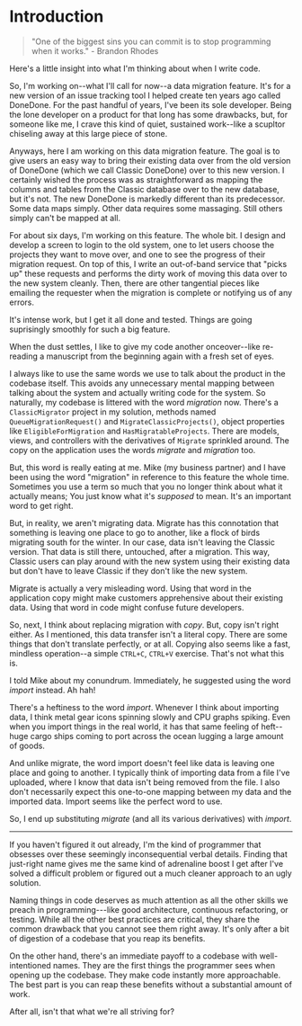 # Introduction

> "One of the biggest sins you can commit is to stop programming when it works." - Brandon Rhodes
  
Here's a little insight into what I'm thinking about when I write code.

So, I'm working on--what I'll call for now--a data migration feature. It's for a new version of an issue tracking tool I helped create ten years ago called DoneDone. For the past handful of years, I've been its sole developer. Being the lone developer on a product for that long has some drawbacks, but, for someone like me, I crave this kind of quiet, sustained work--like a scupltor chiseling away at this large piece of stone.

Anyways, here I am working on this data migration feature. The goal is to give users an easy way to bring their existing data over from the old version of DoneDone (which we call Classic DoneDone) over to this new version. I certainly wished the process was as straightforward as mapping the columns and tables from the Classic database over to the new database, but it's not. The new DoneDone is markedly different than its predecessor. Some data maps simply. Other data requires some massaging. Still others simply can't be mapped at all.

For about six days, I'm working on this feature. The whole bit. I design and develop a screen to login to the old system, one to let users choose the projects they want to move over, and one to see the progress of their migration request. On top of this, I write an out-of-band service that "picks up" these requests and performs the dirty work of moving this data over to the new system cleanly. Then, there are other tangential pieces like emailing the requester when the migration is complete or notifying us of any errors.

It's intense work, but I get it all done and tested. Things are going suprisingly smoothly for such a big feature.

When the dust settles, I like to give my code another onceover--like re-reading a manuscript from the beginning again with a fresh set of eyes. 

I always like to use the same words we use to talk about the product in the codebase itself. This avoids any unnecessary mental mapping between talking about the system and actually writing code for the system. So naturally, my codebase is littered with the word _migration_ now. There's a `ClassicMigrator` project in my solution, methods named `QueueMigrationRequest()` and `MigrateClassicProjects()`, object properties like `EligibleForMigration` and `HasMigratableProjects`. There are models, views, and controllers with the derivatives of `Migrate` sprinkled around. The copy on the application uses the words _migrate_ and _migration_ too.

But, this word is really eating at me. Mike (my business partner) and I have been using the word "migration" in reference to this feature the whole time. Sometimes you use a term so much that you no longer think about what it actually means; You just know what it's _supposed_ to mean. It's an important word to get right.

But, in reality, we aren't migrating data. Migrate has this connotation that something is leaving one place to go to another, like a flock of birds migrating south for the winter. In our case, data isn't leaving the Classic version. That data is still there, untouched, after a migration. This way, Classic users can play around with the new system using their existing data but don't have to leave Classic if they don't like the new system.

Migrate is actually a very misleading word. Using that word in the application copy might make customers apprehensive about their existing data. Using that word in code might confuse future developers.

So, next, I think about replacing migration with _copy_. But, copy isn't right either. As I mentioned, this data transfer isn't a literal copy. There are some things that don't translate perfectly, or at all. Copying also seems like a fast, mindless operation--a simple `CTRL+C`, `CTRL+V` exercise. That's not what this is.

I told Mike about my conundrum. Immediately, he suggested using the word _import_ instead. Ah hah!

There's a heftiness to the word _import_. Whenever I think about importing data, I think metal gear icons spinning slowly and CPU graphs spiking. Even when you import things in the real world, it has that same feeling of heft--huge cargo ships coming to port across the ocean lugging a large amount of goods.

And unlike migrate, the word import doesn't feel like data is leaving one place and going to another. I typically think of importing data from a file I've uploaded, where I know that data isn't being removed from the file. I also don't necessarily expect this one-to-one mapping between my data and the imported data. Import seems like the perfect word to use.

So, I end up substituting _migrate_ (and all its various derivatives) with _import_.

* * *

If you haven't figured it out already, I'm the kind of programmer that obsesses over these seemingly inconsequential verbal details. Finding that just-right name gives me the same kind of adrenaline boost I get after I've solved a difficult problem or figured out a much cleaner approach to an ugly solution. 

Naming things in code deserves as much attention as all the other skills we preach in programming---like good architecture, continuous refactoring, or testing. While all the other best practices are critical, they share the common drawback that you cannot see them right away. It's only after a bit of digestion of a codebase that you reap its benefits. 

On the other hand, there's an immediate payoff to a codebase with well-intentioned names. They are the first things the programmer sees when opening up the codebase. They make code instantly more approachable. The best part is you can reap these benefits without a substantial amount of work.

After all, isn't that what we're all striving for?
